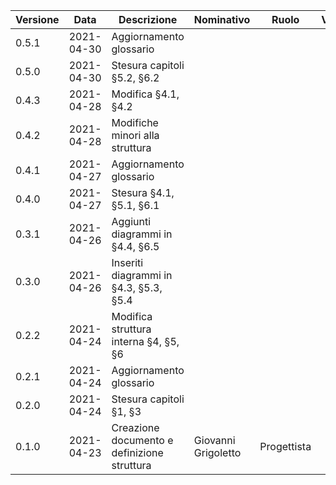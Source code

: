 | Versione | Data 	    | Descrizione 	                                   | Nominativo 	     | Ruolo 	     | Verificatore       |
|--------- |------	    |-------------	                                   |------------	     |-------	     |----------          |
|   0.5.1  | 2021-04-30 | Aggiornamento glossario                          |            	     |        	     |                    |
|   0.5.0  | 2021-04-30 | Stesura capitoli §5.2, §6.2                      |            	     |       	     |                    |
|   0.4.3  | 2021-04-28 | Modifica §4.1, §4.2                              |            	     |       	     |                    |
|   0.4.2  | 2021-04-28 | Modifiche minori alla struttura                  |            	     |       	     |                    |
|   0.4.1  | 2021-04-27 | Aggiornamento glossario                          |            	     |        	     |                    |
|   0.4.0  | 2021-04-27 | Stesura §4.1, §5.1, §6.1                         |            	     |       	     |                    |
|   0.3.1  | 2021-04-26 | Aggiunti diagrammi in §4.4, §6.5                 |            	     |       	     |                    |
|   0.3.0  | 2021-04-26 | Inseriti diagrammi in §4.3, §5.3, §5.4           |            	     |       	     |                    |
|   0.2.2  | 2021-04-24 | Modifica struttura interna §4, §5, §6            |            	     |       	     |                    |
|   0.2.1  | 2021-04-24 | Aggiornamento glossario                          |            	     |       	     |                    |
|   0.2.0  | 2021-04-24 | Stesura capitoli §1, §3                          |            	     |       	     |                    |
|   0.1.0  | 2021-04-23 | Creazione documento e definizione struttura      | Giovanni Grigoletto | Progettista   |                    |